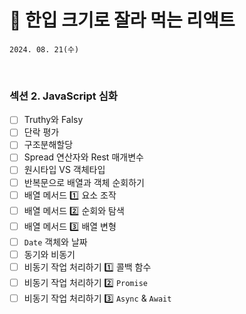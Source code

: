 # 🍰 한입 크기로 잘라 먹는 리액트

```
2024. 08. 21(수)
```

<br>

### 섹션 2. JavaScript 심화

- [ ] Truthy와 Falsy
- [ ] 단락 평가
- [ ] 구조분해할당
- [ ] Spread 연산자와 Rest 매개변수
- [ ] 원시타입 VS 객체타입
- [ ] 반복문으로 배열과 객체 순회하기
- [ ] 배열 메서드 1️⃣ 요소 조작
- [ ] 배열 메서드 2️⃣ 순회와 탐색
- [ ] 배열 메서드 3️⃣ 배열 변형
- [ ] `Date` 객체와 날짜
- [ ] 동기와 비동기
- [ ] 비동기 작업 처리하기 1️⃣ 콜백 함수
- [ ] 비동기 작업 처리하기 2️⃣ `Promise`
- [ ] 비동기 작업 처리하기 3️⃣ `Async` & `Await`
